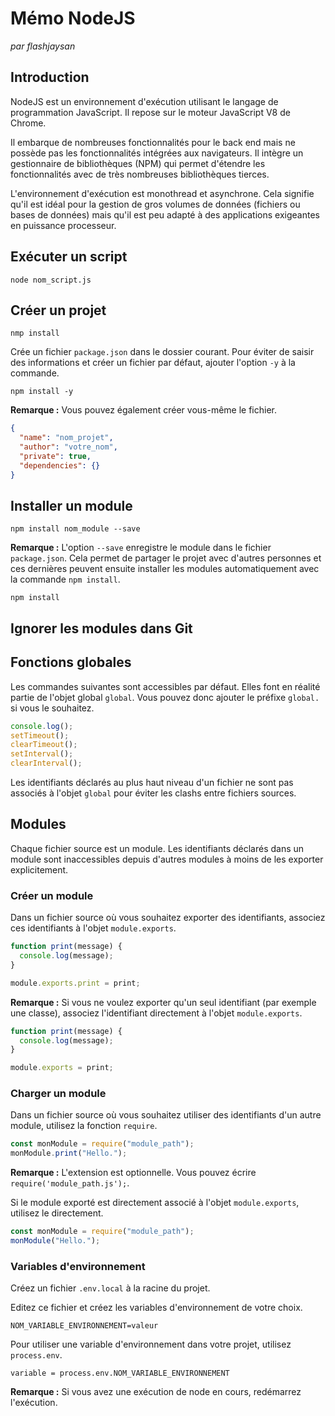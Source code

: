# Mémo NodeJS

_par flashjaysan_

## Introduction

NodeJS est un environnement d'exécution utilisant le langage de programmation JavaScript. Il repose sur le moteur JavaScript V8 de Chrome.

Il embarque de nombreuses fonctionnalités pour le back end mais ne possède pas les fonctionnalités intégrées aux navigateurs. Il intègre un gestionnaire de bibliothèques (NPM) qui permet d'étendre les fonctionnalités avec de très nombreuses bibliothèques tierces.

L'environnement d'exécution est monothread et asynchrone. Cela signifie qu'il est idéal pour la gestion de gros volumes de données (fichiers ou bases de données) mais qu'il est peu adapté à des applications exigeantes en puissance processeur.

## Exécuter un script

`node nom_script.js`

## Créer un projet

```
nmp install
```

Crée un fichier `package.json` dans le dossier courant. Pour éviter de saisir des informations et créer un fichier par défaut, ajouter l'option `-y` à la commande.

```
npm install -y
```

**Remarque :** Vous pouvez également créer vous-même le fichier.

```json
{
  "name": "nom_projet",
  "author": "votre_nom",
  "private": true,
  "dependencies": {}
}
```

## Installer un module

```
npm install nom_module --save
```

**Remarque :** L'option `--save` enregistre le module dans le fichier `package.json`. Cela permet de partager le projet avec d'autres personnes et ces dernières peuvent ensuite installer les modules automatiquement avec la commande `npm install`.

```
npm install
```

## Ignorer les modules dans Git

## Fonctions globales

Les commandes suivantes sont accessibles par défaut. Elles font en réalité partie de l'objet global `global`. Vous pouvez donc ajouter le préfixe `global.` si vous le souhaitez.

```js
console.log();
setTimeout();
clearTimeout();
setInterval();
clearInterval();
```

Les identifiants déclarés au plus haut niveau d'un fichier ne sont pas associés à l'objet `global` pour éviter les clashs entre fichiers sources.

## Modules

Chaque fichier source est un module. Les identifiants déclarés dans un module sont inaccessibles depuis d'autres modules à moins de les exporter explicitement.

### Créer un module

Dans un fichier source où vous souhaitez exporter des identifiants, associez ces identifiants à l'objet `module.exports`.

```js
function print(message) {
  console.log(message);
}

module.exports.print = print;
```

**Remarque :** Si vous ne voulez exporter qu'un seul identifiant (par exemple une classe), associez l'identifiant directement à l'objet `module.exports`.

```js
function print(message) {
  console.log(message);
}

module.exports = print;
```

### Charger un module

Dans un fichier source où vous souhaitez utiliser des identifiants d'un autre module, utilisez la fonction `require`.

```js
const monModule = require("module_path");
monModule.print("Hello.");
```

**Remarque :** L'extension est optionnelle. Vous pouvez écrire `require('module_path.js');`.

Si le module exporté est directement associé à l'objet `module.exports`, utilisez le directement.

```js
const monModule = require("module_path");
monModule("Hello.");
```

### Variables d'environnement

Créez un fichier `.env.local` à la racine du projet.

Editez ce fichier et créez les variables d'environnement de votre choix.

```
NOM_VARIABLE_ENVIRONNEMENT=valeur
```

Pour utiliser une variable d'environnement dans votre projet, utilisez `process.env`.

```
variable = process.env.NOM_VARIABLE_ENVIRONNEMENT
```

**Remarque :** Si vous avez une exécution de node en cours, redémarrez l'exécution.
